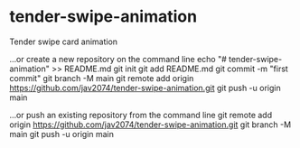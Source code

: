 # tender-swipe-animation
Tender swipe card animation


…or create a new repository on the command line
echo "# tender-swipe-animation" >> README.md
git init
git add README.md
git commit -m "first commit"
git branch -M main
git remote add origin https://github.com/jav2074/tender-swipe-animation.git
git push -u origin main

…or push an existing repository from the command line
git remote add origin https://github.com/jav2074/tender-swipe-animation.git
git branch -M main
git push -u origin main